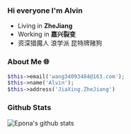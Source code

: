 <img src="http://o88m.cn/storage/Image/dhahdambd.jpg" alt="" style="zoom:80%;" />



### Hi everyone I'm Alvin

- Living in  **ZheJiang**
- Working in **嘉兴裂变**
- 资深猎魔人 浪学派 昆特牌赌狗



### About Me 🌐

```php
$this->email('wang34093484@163.com');
$this->name('Alvin');
$this->address('JiaXing.ZheJiang')
```



### Github Stats

![Epona's github stats](https://github-readme-stats.vercel.app/api?username=AlvinQinwen&show_icons=true)

